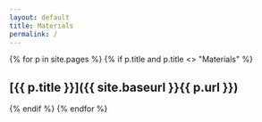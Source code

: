 ```yaml
---
layout: default
title: Materials
permalink: /
---
```


{% for p in site.pages %}
{% if p.title and p.title <> "Materials" %}
## [{{ p.title }}]({{ site.baseurl }}{{ p.url }})
{% endif %}
{% endfor %}
